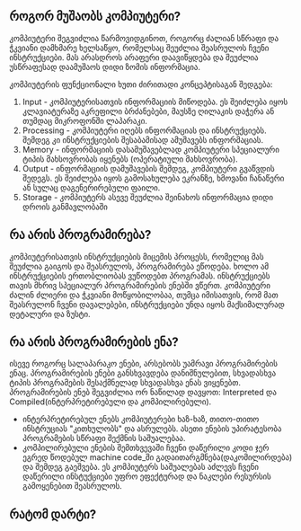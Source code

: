 ## როგორ მუშაობს კომპიუტერი?
კომპიუტერი შეგვიძლია წარმოვიდგინოთ, როგორც ძალიან სწრაფი და ჭკვიანი დამხმარე ხელსაწყო, რომელსაც შეუძლია შეასრულოს ჩვენი ინსტრუქციები. მას არასდროს არაფერი დაავიწყდება და შეუძლია უსწრაფესად დაამუშაოს დიდი ზომის ინფორმაცია.

კომპიუტერის ფუნქციონალი ხუთი ძირითადი კონცეპტისაგან შედგება:
 1. Input - კომპიუტერისათვის ინფორმაციის მიწოდება. ეს შეიძლება იყოს კლავიატურაზე აკრეფილი ბრძანებები, მაუსზე ღილაკის დაჭერა ან თუმდაც მიკროფონში ლაპარაკი.
 2. Processing - კომპიუტერი იღებს ინფორმაციას და ინსტრუქციებს. შემდეგ კი ინსტრუქციების შესაბამისად ამუშავებს ინფორმაციას.
 3. Memory - ინფორმაციის დასამუშავებლად კომპიუტერი სპეციალური ტიპის მახსოვრობას იყენებს (ოპერატიული მახსოვრობა). 
 4. Output - ინფორმაციის დამუშავების შემდეგ, კომპიუტერი გვაწვდის შედეგს. ეს შეიძლება იყოს გამოსახულება ეკრანზე, ხმოვანი ჩანაწერი ან სულაც დაგენერირებული ფაილი.
 5. Storage - კომპიუტერს ასევე შეუძლია შეინახოს ინფორმაცია დიდი დროის განმავლობაში
## რა არის პროგრამირება?
კომპიუტერისათვის ინსტრუქციების მიცემის პროცესს, რომელიც მას შეუძლია გაიგოს და შეასრულოს, პროგრამირება ეწოდება. ხოლო ამ ინსტრუქციების ერთობლიობას ვუწოდებთ პროგრამას. ინსტრუქციებს თავის მხრივ სპეციალურ პროგრამირების ენებში ვწერთ. კომპიუტერი ძალინ ძლიერი და ჭკვიანი მოწყობილობაა, თუმცა იმისათვის, რომ მათ შეასრულონ ჩვენი დავალებები, ინსტრუქციები უნდა იყოს მაქსიმალურად დეტალური და ზუსტი.

## რა არის პროგრამირების ენა?
ისევე როგორც სალაპარაკო ენები, არსებობს უამრავი პროგრამირების ენაც. პროგრამირების ენები განსხვავდება დანიშნულებით, სხვადასხვა ტიპის პროგრამების შესაქმნელად  სხვადასხვა ენას ვიყენებთ. პროგრამირების ენებ შეგვიძლია ორ ნაწილად დავყოთ: Interpreted და Compiled(ინტერპრეტირებული და კომპილირებული).
- ინტერპრეტირებულ ენებს კომპიუტერები ხაზ-ხაზ, თითო-თითო ინსტრუციას "კითხულობს" და ასრულებს. ასეთი ენების უპირატესობა პროგრამების სწრაფი შექმნის საშუალებაა.
- კომპილირებული ენების შემთხვევაში ჩვენი დაწერილი კოდი ჯერ ეგრედ წოდებულ machine code_ში გადაითარგმნება(დაკომილირდება) და შემდეგ გაეშვება. ეს კომპიუტერს საშუალებას აძლევს ჩვენი დაწერილი ინსტუქციები უფრო ეფექტურად და ნაკლები რესურსის გამოყენებით შეასრულოს.

## რატომ დარტი?


